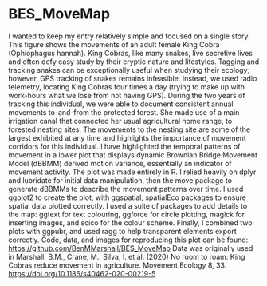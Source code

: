 # BES_MoveMap

I wanted to keep my entry relatively simple and focused on a single story. This figure shows the movements of an adult female King Cobra (Ophiophagus hannah). King Cobras, like many snakes, live secretive lives and often defy easy study by their cryptic nature and lifestyles. Tagging and tracking snakes can be exceptionally useful when studying their ecology; however, GPS tracking of snakes remains infeasible. Instead, we used radio telemetry, locating King Cobras four times a day (trying to make up with work-hours what we lose from not having GPS). During the two years of tracking this individual, we were able to document consistent annual movements to-and-from the protected forest. She made use of a main irrigation canal that connected her usual agricultural home range, to forested nesting sites. The movements to the nesting site are some of the largest exhibited at any time and highlights the importance of movement corridors for this individual. I have highlighted the temporal patterns of movement in a lower plot that displays dynamic Brownian Bridge Movement Model (dBBMM) derived motion variance, essentially an indicator of movement activity.
The plot was made entirely in R. I relied heavily on dplyr and lubridate for initial data manipulation, then the move package to generate dBBMMs to describe the movement patterns over time. I used ggplot2 to create the plot, with ggspatial, spatialEco packages to ensure spatial data plotted correctly. I used a suite of packages to add details to the map: ggtext for text colouring, ggforce for circle plotting, magick for inserting images, and scico for the colour scheme. Finally, I combined two plots with ggpubr, and used ragg to help transparent elements export correctly.
Code, data, and images for reproducing this plot can be found: https://github.com/BenMMarshall/BES_MoveMap
Data was originally used in Marshall, B.M., Crane, M., Silva, I. et al. (2020) No room to roam: King Cobras reduce movement in agriculture. Movement Ecology 8, 33. https://doi.org/10.1186/s40462-020-00219-5 
